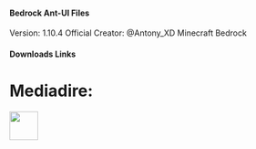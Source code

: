 #### Bedrock Ant-UI Files
Version: 1.10.4
Official Creator: @Antony_XD
Minecraft Bedrock


#### Downloads Links
# Mediadire:
<a href="https://www.mediafire.com/file/a9hck1c5w3xa7eq/MINES%252B_v1.0.mcaddon/file" target="blank"><img align="center" src="https://cdn.worldvectorlogo.com/logos/mediafire-1-3.svg" height="50" /></a>
